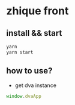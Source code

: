 zhique front
============

install && start
----------------
```bash
yarn
yarn start
```

how to use?
-----------
- get dva instance
```typescript
window.dvaApp
```


